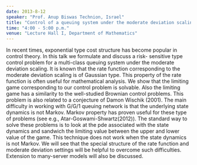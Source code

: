 ```yaml
---
date: 2013-8-12
speaker: "Prof. Anup Biswas Technion, Israel"
title: "Control of a queuing system under the moderate deviation scaling"
time: "4:00 - 5:00 p.m." 
venue: "Lecture Hall I, Department of Mathematics"
---
```

In recent times, exponential type cost structure has become popular in control theory. In this talk we formulate and discuss a risk- sensitive type control problem for a multi-class queuing system under the moderate deviation scaling. It is known that the rate function corresponding to the moderate deviation scaling is of Gaussian type. This property of the rate function is often useful for mathematical analysis. We show that the limiting game corresponding to our control problem is solvable. Also the limiting game has a similarity to the well-studied Brownian control problems. This problem is also related to a conjecture of Damon Wischik (2001). The main difficulty in working with G/G/1 queuing network is that the underlying state dynamics is not Markov. Markov property has proven useful for these type of problems (see e.g., Atar-Goswami-Shwartz(2012)). The standard way to solve these problems is to look at the pde associated with the state dynamics and sandwich the limiting value between the upper and lower value of the game. This technique does not work when the state dynamics is not Markov. We will see that the special structure of the rate function and moderate deviation settings will be helpful to overcome such difficulties. Extension to many-server models will also be discussed.
